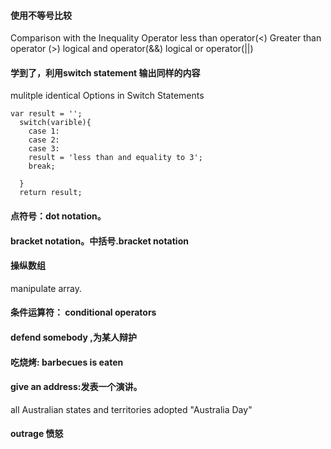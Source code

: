 
#### 使用不等号比较
Comparison with the Inequality Operator
less than operator(<)
Greater than operator (>)
logical and operator(&&)
logical or operator(||)
#### 学到了，利用switch statement 输出同样的内容
mulitple identical Options in Switch Statements
```
var result = '';
  switch(varible){
    case 1:
    case 2:
    case 3:
    result = 'less than and equality to 3';
    break;
    
  }
  return result;
```
 
#### 点符号：dot notation。
#### bracket notation。中括号.bracket notation
#### 操纵数组
manipulate array.
#### 条件运算符： conditional operators
#### defend somebody ,为某人辩护
#### 吃烧烤: barbecues is eaten
#### give an address:发表一个演讲。

all Australian states and territories adopted "Australia Day" 
#### outrage 愤怒
